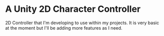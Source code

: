 # A Unity 2D Character Controller

2D Controller that I'm developing to use within my projects.
It is very basic at the moment but I'll be adding more features
as I need.

